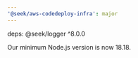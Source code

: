 ```yaml
---
'@seek/aws-codedeploy-infra': major
---
```


deps: @seek/logger ^8.0.0

Our minimum Node.js version is now 18.18.
